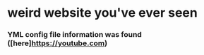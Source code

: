 # weird website you've ever seen

### YML config file information was found ([here]https://youtube.com)
